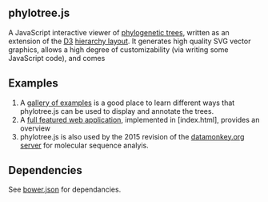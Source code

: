 ## phylotree.js

A JavaScript interactive viewer of [phylogenetic trees](https://en.wikipedia.org/wiki/Phylogenetic_tree), written as an extension of the [D3](http://d3js.org) [hierarchy layout](https://github.com/mbostock/d3/wiki/Hierarchy-Layout). It generates high quality SVG vector graphics, allows a high degree of customizability (via writing some JavaScript code), and comes 

## Examples

1. A [gallery of examples](http://bl.ocks.org/spond) is a good place to learn different ways that phylotree.js can be used to display and annotate the trees. 
2. A [full featured web application](//veg.github.io/phylotree.js/index.html), implemented in [index.html], provides an overview
3. phylotree.js is also used by the 2015 revision of the [datamonkey.org server](//test.datamonkey.org) for molecular sequence analyis. 

## Dependencies 

See [bower.json](bower.json) for dependancies. 
